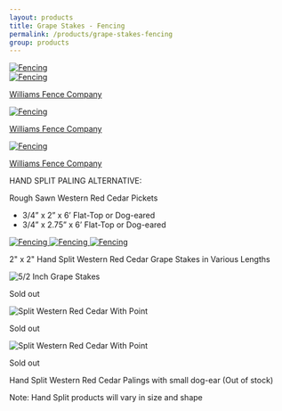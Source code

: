 ```yaml
---
layout: products
title: Grape Stakes - Fencing
permalink: /products/grape-stakes-fencing
group: products
---
```


<div class="overlay-container">
    <a href='/images/2023-11-17-sizes.jpeg' rel='lightbox'>
        <img src='/images/2023-11-17-sizes.jpeg' alt='Fencing' class='h200' />
    </a>
</div>
<div class="overlay-container">
    <a href='/images/2023-11-17-fence-1.jpeg' rel='lightbox'>
        <img src='/images/2023-11-17-fence-1.jpeg' alt='Fencing' class='h200' />
        <div class="overlay-corner">
            <p>Williams Fence Company</p>
        </div>
    </a>
</div>
<div class="overlay-container">
    <a href='/images/2023-11-17-fence-2.jpeg' rel='lightbox'>
        <img src='/images/2023-11-17-fence-2.jpeg' alt='Fencing' class='h200' />
        <div class="overlay-corner">
            <p>Williams Fence Company</p>
        </div>
    </a>
</div>
<div class="overlay-container">
    <a href='/images/2023-11-17-fence-3.jpeg' rel='lightbox'>
        <img src='/images/2023-11-17-fence-3.jpeg' alt='Fencing' class='h200' />
        <div class="overlay-corner">
            <p>Williams Fence Company</p>
        </div>
    </a>
</div>

<p>HAND SPLIT PALING ALTERNATIVE:</p>

<p>Rough Sawn Western Red Cedar Pickets</p>

<ul class='products'>
    <li>3/4” x 2” x 6’ Flat-Top or Dog-eared </li>
    <li>3/4” x 2.75” x 6’ Flat-Top or Dog-eared</li>
</ul>

<!-- -->

<a href='/images/fencing-2022-1.jpeg'
        rel='lightbox'>
    <img src='/images/fencing-2022-1.jpeg'
            alt='Fencing'
            class='h200' />
</a>
<a href='/images/fencing-2022-2.jpeg' rel='lightbox'>
        <img src='/images/fencing-2022-2.jpeg'
                alt='Fencing'
                class='h200' />
    </a>
<a href='/images/fencing-2022-3.jpeg'
        rel='lightbox'>
    <img src='/images/fencing-2022-3.jpeg'
            alt='Fencing'
            class='h200' />
</a>

<p>
    2" x 2" Hand Split Western Red Cedar Grape Stakes in Various Lengths
</p>

<!-- -->

<p>
    <div class="overlay-container">
        <img src='/images/2_5inchgrapestakes4.jpg'
                alt='5/2 Inch Grape Stakes'
                class='h200' />
        <div class="overlay">
            <p>Sold out</p>
        </div>
    </div>
    <div class="overlay-container">
        <img src='/images/grapestakePalings1.jpeg'
                alt='Split Western Red Cedar With Point'
                class='h200' />
        <div class="overlay">
            <p>Sold out</p>
        </div>
    </div>
    <div class="overlay-container">
        <img src='/images/grapestakePalings2.jpeg'
                alt='Split Western Red Cedar With Point'
                class='h200' />
        <div class="overlay">
            <p>Sold out</p>
        </div>
    </div>
</p>

<p>Hand Split Western Red Cedar Palings with small dog-ear <span class="warning-text">(Out of stock)</span></p>

<p class="bold-green-text">Note: Hand Split products will vary in size and shape</p>
